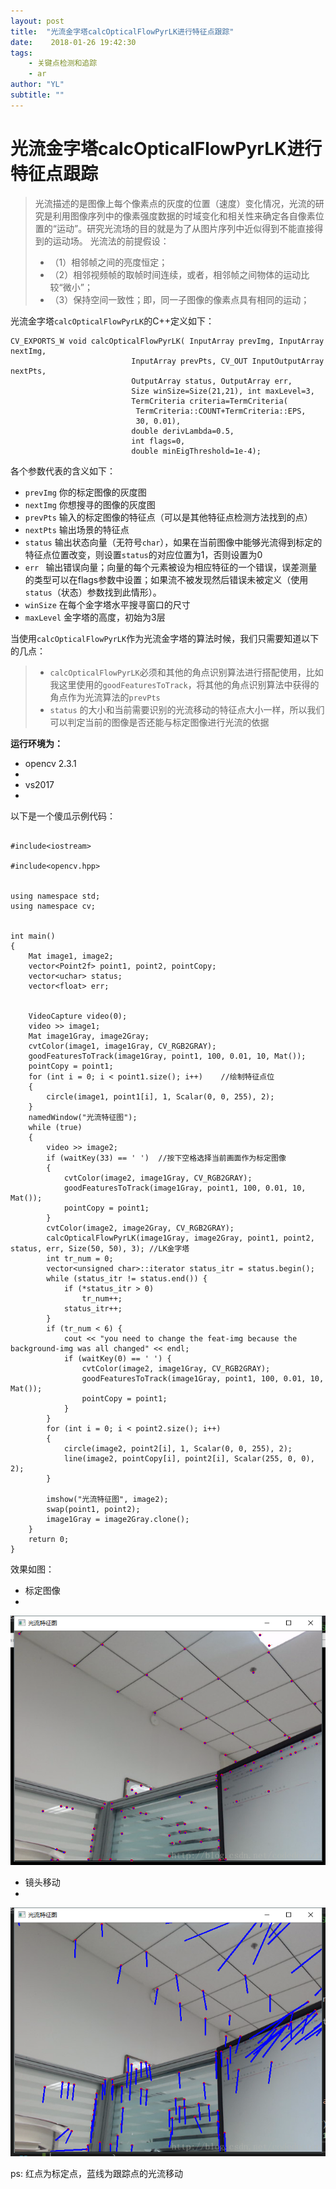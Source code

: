```yaml
---
layout: post
title:  "光流金字塔calcOpticalFlowPyrLK进行特征点跟踪"
date:    2018-01-26 19:42:30
tags:
    - 关键点检测和追踪
    - ar
author: "YL"
subtitle: ""
---
```

# 光流金字塔calcOpticalFlowPyrLK进行特征点跟踪
> 光流描述的是图像上每个像素点的灰度的位置（速度）变化情况，光流的研究是利用图像序列中的像素强度数据的时域变化和相关性来确定各自像素位置的“运动”。研究光流场的目的就是为了从图片序列中近似得到不能直接得到的运动场。
> 光流法的前提假设：
> - （1）相邻帧之间的亮度恒定；
> - （2）相邻视频帧的取帧时间连续，或者，相邻帧之间物体的运动比较“微小”；
> - （3）保持空间一致性；即，同一子图像的像素点具有相同的运动；

光流金字塔`calcOpticalFlowPyrLK`的C++定义如下：

```
CV_EXPORTS_W void calcOpticalFlowPyrLK( InputArray prevImg, InputArray nextImg,
                           InputArray prevPts, CV_OUT InputOutputArray nextPts,
                           OutputArray status, OutputArray err,
                           Size winSize=Size(21,21), int maxLevel=3,
                           TermCriteria criteria=TermCriteria(
                            TermCriteria::COUNT+TermCriteria::EPS,
                            30, 0.01),
                           double derivLambda=0.5,
                           int flags=0,
                           double minEigThreshold=1e-4);
```

各个参数代表的含义如下：
- `prevImg` 
你的标定图像的灰度图
- `nextImg`
你想搜寻的图像的灰度图
- `prevPts` 
输入的标定图像的特征点（可以是其他特征点检测方法找到的点）
- `nextPts` 
输出场景的特征点
- `status` 
输出状态向量（无符号`char`），如果在当前图像中能够光流得到标定的特征点位置改变，则设置`status`的对应位置为1，否则设置为0
- `err `
输出错误向量；向量的每个元素被设为相应特征的一个错误，误差测量的类型可以在flags参数中设置；如果流不被发现然后错误未被定义（使用`status`（状态）参数找到此情形）。
- `winSize` 
在每个金字塔水平搜寻窗口的尺寸
- `maxLevel`
金字塔的高度，初始为3层

当使用`calcOpticalFlowPyrLK`作为光流金字塔的算法时候，我们只需要知道以下的几点：

> -  `calcOpticalFlowPyrLK`必须和其他的角点识别算法进行搭配使用，比如我这里使用的`goodFeaturesToTrack`，将其他的角点识别算法中获得的角点作为光流算法的`prevPts`
> -  `status` 的大小和当前需要识别的光流移动的特征点大小一样，所以我们可以判定当前的图像是否还能与标定图像进行光流的依据


**运行环境为：**
-  opencv 2.3.1
- 
-  vs2017
-
以下是一个傻瓜示例代码：

```

#include<iostream>  

#include<opencv.hpp>


using namespace std;
using namespace cv;


int main()
{
	Mat image1, image2;
	vector<Point2f> point1, point2, pointCopy;
	vector<uchar> status;
	vector<float> err;


	VideoCapture video(0);
	video >> image1;
	Mat image1Gray, image2Gray;
	cvtColor(image1, image1Gray, CV_RGB2GRAY);
	goodFeaturesToTrack(image1Gray, point1, 100, 0.01, 10, Mat());
	pointCopy = point1;
	for (int i = 0; i < point1.size(); i++)    //绘制特征点位  
	{
		circle(image1, point1[i], 1, Scalar(0, 0, 255), 2);
	}
	namedWindow("光流特征图");
	while (true)
	{
		video >> image2;
		if (waitKey(33) == ' ')  //按下空格选择当前画面作为标定图像  
		{
			cvtColor(image2, image1Gray, CV_RGB2GRAY);
			goodFeaturesToTrack(image1Gray, point1, 100, 0.01, 10, Mat());
			pointCopy = point1;
		}
		cvtColor(image2, image2Gray, CV_RGB2GRAY);
		calcOpticalFlowPyrLK(image1Gray, image2Gray, point1, point2, status, err, Size(50, 50), 3); //LK金字塔       
		int tr_num = 0;
		vector<unsigned char>::iterator status_itr = status.begin();
		while (status_itr != status.end()) {
			if (*status_itr > 0)
				tr_num++;
			status_itr++;
		}
		if (tr_num < 6) {
			cout << "you need to change the feat-img because the background-img was all changed" << endl;
			if (waitKey(0) == ' ') {
				cvtColor(image2, image1Gray, CV_RGB2GRAY);
				goodFeaturesToTrack(image1Gray, point1, 100, 0.01, 10, Mat());
				pointCopy = point1;
			}
		}
		for (int i = 0; i < point2.size(); i++)
		{
			circle(image2, point2[i], 1, Scalar(0, 0, 255), 2);
			line(image2, pointCopy[i], point2[i], Scalar(255, 0, 0), 2);
		}

		imshow("光流特征图", image2);
		swap(point1, point2);
		image1Gray = image2Gray.clone();
	}
	return 0;
}
```

效果如图：
- 标定图像
- 
![这里写图片描述](/imgs/post/LK-track-1.png)
- 镜头移动
- 
![这里写图片描述](/imgs/post/LK-track-2.png)

ps: 红点为标定点，蓝线为跟踪点的光流移动